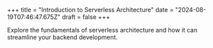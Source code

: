 +++
title = "Introduction to Serverless Architecture"
date = "2024-08-19T07:46:47.675Z"
draft = false
+++

  Explore the fundamentals of serverless architecture and how it can streamline your backend development.
        